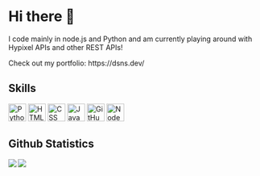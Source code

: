# Hi there 👋

<p>I code mainly in node.js and Python and am currently playing around with Hypixel APIs and other REST APIs!</p>
<p>Check out my portfolio: https://dsns.dev/</p>

## Skills

<p>
    <img alt="Python" height="35" src="https://img.shields.io/badge/Python-3776AB?logo=python&logoColor=white&style=for-the-badge" />
    <img alt="HTML" height="35" src="https://img.shields.io/badge/HTML-E34F26?logo=html5&logoColor=white&style=for-the-badge" />
    <img alt="CSS" height="35" src="https://img.shields.io/badge/CSS-1572B6?logo=css3&logoColor=white&style=for-the-badge" />
    <img alt="JavaScript" height="35" src="https://img.shields.io/badge/JavaScript-F7DF1E?logo=javascript&logoColor=black&style=for-the-badge" />
    <img alt="GitHub" height="35" src="https://img.shields.io/badge/GitHub-181717?logo=github&logoColor=white&style=for-the-badge" />
    <img alt="Node" height="35" src="https://img.shields.io/badge/Node.js-339933?logo=node.js&logoColor=white&style=for-the-badge" />
</p>

## Github Statistics
<img align="left" src="https://github-readme-stats.vercel.app/api/top-langs/?username=dsnsgithub" />
<img align="left" src="https://github-readme-stats.vercel.app/api?username=dsnsgithub&show_icons=true&hide_title=true" />
